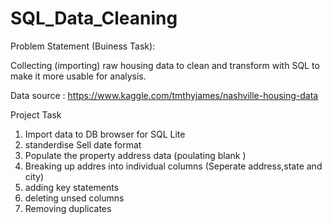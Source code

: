 # SQL_Data_Cleaning

Problem Statement (Buiness Task):

Collecting (importing) raw housing data to clean and transform with SQL to make it more usable for analysis.

Data source : https://www.kaggle.com/tmthyjames/nashville-housing-data

Project Task 
1. Import data to DB browser for SQL Lite
2. standerdise Sell date format
3. Populate the property address data (poulating blank )
4. Breaking up addres into individual columns (Seperate address,state and city)
5. adding key statements
6. deleting unsed columns
7. Removing duplicates 

